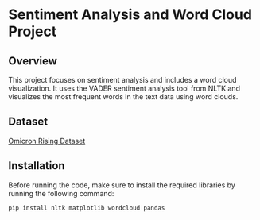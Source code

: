 # Sentiment Analysis and Word Cloud Project

## Overview
This project focuses on sentiment analysis and includes a word cloud visualization. It uses the VADER sentiment analysis tool from NLTK and visualizes the most frequent words in the text data using word clouds.

## Dataset
[Omicron Rising Dataset](https://www.kaggle.com/datasets/gpreda/omicron-rising/)

## Installation
Before running the code, make sure to install the required libraries by running the following command:

```bash
pip install nltk matplotlib wordcloud pandas
